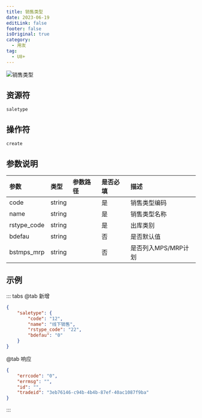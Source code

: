 ```yaml
---
title: 销售类型
date: 2023-06-19
editLink: false
footer: false
isOriginal: true
category:
  - 用友
tag:
  - U8+
---
```


![销售类型](https://nas.ilyl.life:8092/yonyou/saletype.gif)

## 资源符

`saletype`
  
## 操作符

`create`

## 参数说明

|参数|类型|参数路径|是否必填|描述|
|:-|:-|:-|:-|:-|
|code|string||是|销售类型编码|
|name|string||是|销售类型名称|
|rstype_code|string||是|出库类别|
|bdefau|string||否|是否默认值|
|bstmps_mrp|string||否|是否列入MPS/MRP计划|

## 示例

::: tabs
@tab 新增

```json
{
    "saletype": {
        "code": "12",
        "name": "线下销售",
        "rstype_code": "22",
        "bdefau": "0"
    }
}
```

@tab 响应

```json
{
    "errcode": "0",
    "errmsg": "",
    "id": "",
    "tradeid": "3eb76146-c94b-4b4b-87ef-40ac1087f9ba"
}
```

:::
